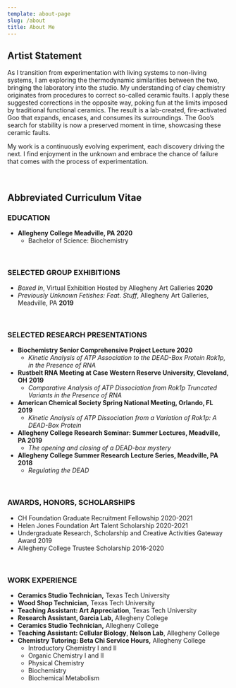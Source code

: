 ```yaml
---
template: about-page
slug: /about
title: About Me
---
```

## Artist Statement

As I transition from experimentation with living systems to non-living systems, I am exploring the thermodynamic similarities between the two, bringing the laboratory into the studio. My understanding of clay chemistry originates from procedures to correct so-called ceramic faults. I apply these suggested corrections in the opposite way, poking fun at the limits imposed by traditional functional ceramics. The result is a lab-created, fire-activated Goo that expands, encases, and consumes its surroundings. The Goo’s search for stability is now a preserved moment in time, showcasing these ceramic faults.

My work is a continuously evolving experiment, each discovery driving the next. I find enjoyment in the unknown and embrace the chance of failure that comes with the process of experimentation.

<br>

## Abbreviated Curriculum Vitae

### EDUCATION

* **Allegheny College Meadville, PA 2020**
  * Bachelor of Science: Biochemistry

<br>

### SELECTED GROUP EXHIBITIONS

* *Boxed In*, Virtual Exhibition Hosted by Allegheny Art Galleries **2020**
* *Previously Unknown Fetishes: Feat. Stuff*, Allegheny Art Galleries, Meadville, PA **2019**

<br>

### SELECTED RESEARCH PRESENTATIONS

- **Biochemistry Senior Comprehensive Project Lecture 2020**
  - *Kinetic Analysis of ATP Association to the DEAD-Box Protein Rok1p, in the Presence of RNA*
- **Rustbelt RNA Meeting at Case Western Reserve University, Cleveland, OH** **2019**
  - *Comparative Analysis of ATP Dissociation from Rok1p Truncated Variants in the Presence of RNA*
- **American Chemical Society Spring National Meeting, Orlando, FL** **2019**
  - *Kinetic Analysis of ATP Dissociation from a Variation of Rok1p: A DEAD-Box Protein*
- **Allegheny College Research Seminar: Summer Lectures, Meadville, PA 2019**
  - *The opening and closing of a DEAD-box mystery*
- **Allegheny College Summer Research Lecture Series, Meadville, PA** **2018**
  - *Regulating the DEAD*

<br>

### AWARDS, HONORS, SCHOLARSHIPS

* CH Foundation Graduate Recruitment Fellowship 2020-2021
* Helen Jones Foundation Art Talent Scholarship 2020-2021
* Undergraduate Research, Scholarship and Creative Activities Gateway Award 2019
* Allegheny College Trustee Scholarship 2016-2020

<br>

### WORK EXPERIENCE

- **Ceramics Studio Technician,** Texas Tech University
- **Wood Shop Technician,** Texas Tech University
- **Teaching Assistant: Art Appreciation**, Texas Tech University
- **Research Assistant, Garcia Lab,** Allegheny College
- **Ceramics Studio Technician,** Allegheny College
- **Teaching Assistant: Cellular Biology**, **Nelson Lab**, Allegheny College
- **Chemistry Tutoring: Beta Chi Service Hours,** Allegheny College
  - Introductory Chemistry I and II
  - Organic Chemistry I and II
  - Physical Chemistry
  - Biochemistry
  - Biochemical Metabolism
